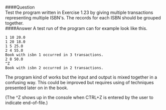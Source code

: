 ####Question  
Test the program written in Exercise 1.23 by giving multiple transactions representing multiple ISBN's. The records for each ISBN should be grouped together.  
####Answer
A test run of the program can for example look like this.  
```
1 10 20.0
1 20 18.0
1 5 25.0
2 4 55.0
Book with isbn 1 occurred in 3 transactions.
2 8 50.0
^Z
Book with isbn 2 occurred in 2 transactions.
```
The program kind of works but the input and output is mixed together in a confusing way. This could be improved but requires using of techniques presented later on in the book.  

(The ^Z shows up in the console when CTRL+Z is entered by the user to indicate end-of-file.)  
